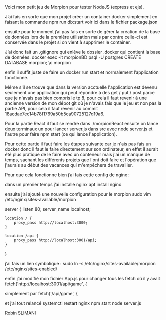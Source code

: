 Voici mon petit jeu de Morpion pour tester NodeJS (express et ejs).

J’ai fais en sorte que mon projet créer un container docker simplement en faisant la commande npm run db:start voir ici dans le fichier package.json

ensuite pour le moment j’ai pas fais en sorte de gérer la création de la base de données lors de la première utilisation mais par contre celle-ci est conservée dans le projet si on vient à supprimer le container.

J’ai donc fait un .gitignore qui enlève le dossier .docker qui contient la base de données. 
docker exec -it morpionBD psql -U postgres
CREATE DATABASE morpion;
\c morpion

enfin il suffit juste de faire un docker run start et normalement l’application fonctionne.

Même s'il se trouve que dans la version acctuelle l'application est devenu seulement une application qui peut répondre à des get / put / post parce que je n'avais pas bien compris le tp 8, pour cela il faut revenir à une ancienne version de mon dépot git où je n'avais fais que le jeu et non pas la partie API, pour cela il faut revenir au commit 18acdae7ec14b78f1769a50b5ca90725127d19a6.

Pour la partie React il faut se rendre dans ./morpionReact
ensuite on lance deux terminaux un pour lancer server.js dans src avec node server.js et l'autre pour faire npm start (ce qui lance l'application). 

Pour cette partie il faut faire les étapes suivante car je n'ais pas fais un docker donc il faut le faire directement sur son ordinateur, en effet il aurait été plus pratique de le faire avec un conteneur mais j'ai un manque de temps, sachant les différents projets que l'ont doit faire et l'opération que j'aurais au début des vacances qui m'empêchera de travailler.

Pour que cela fonctionne bien j’ai fais cette config de nginx : 

dans un premier temps j’ai installé nginx
apt install nginx

ensuite j’ai ajouté une nouvelle configuration pour le morpion
sudo vim /etc/nginx/sites-available/morpion

server {
	listen 80;
	server_name localhost;

	location / {
    	proxy_pass http://localhost:3000;
	}

	location /api {
    	proxy_pass http://localhost:3001/api;
	}
}

j’ai fais un lien symbolique : sudo ln -s /etc/nginx/sites-available/morpion /etc/nginx/sites-enabled/

enfin j’ai modifié mon fichier App.js pour changer tous les fetch où il y avait fetch('http://localhost:3001/api/game', {

simplement par fetch('/api/game', {

et j’ai tout relancé
systemctl restart nginx
npm start
node server.js

Robin SLIMANI
